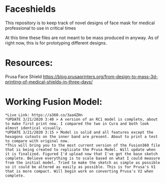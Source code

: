# Faceshields
This repository is to keep track of novel designs of face mask for medical professional to use in critical times

At this time these files are not meant to be mass produced in anyway. As of right now, this is for prototyping different designs.

# Resources:
Prusa Face Shield
https://blog.prusaprinters.org/from-design-to-mass-3d-printing-of-medical-shields-in-three-days/


# Working Fusion Model:
    *Live Link: https://a360.co/3aa4ZHn   
    *UPDATE 3/21/2020 3:40 > A version of an RC1 model is complete, about to make first print now. I compared the two in Cura and both look almost identical visually.
    *UPDATE 3/21/2020 3:15 > Model is solid and all features except the hexagons cutouts on the inner band are present. About to print a test to compare with original now.  
    *This will bring you to the most current version of the Fusion360 file that is being created to replicate the Prusa Model. Will update when it is finalized. Figured I'd upload now that I've got the base sketch complete. Believe everything is to scale based on what I could measure from the initial model. Tried to make the sketch as simple as possible so it could be altered as easily as possible. This is for Prusa's V1 that is more compact. Will begin work on converting Prusa's V2 when complete.  
